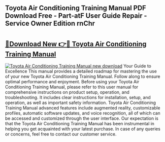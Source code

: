 ## Toyota Air Conditioning Training Manual PDF Download Free - Part-atF User Guide Repair - Service Owner Edition rnChr

# <h2><a href="http://bc6780.oget.top/?id=Toyota+Air+Conditioning+Training+Manual">🔗Download New 👉🔴 Toyota Air Conditioning Training Manual</a></h2>

[![Toyota Air Conditioning Training Manual new download](https://i.imgur.com/5g1atiW.png)](http://bc6780.oget.top/?id=Toyota+Air+Conditioning+Training+Manual)
Your Guide to Excellence This manual provides a detailed roadmap for mastering the use of your new Toyota Air Conditioning Training Manual. Follow along to ensure optimal performance and enjoyment. Before using your Toyota Air Conditioning Training Manual, please refer to this user manual for comprehensive instructions on product setup, operation, and troubleshooting. It includes clear instructions for installation, setup, and operation, as well as important safety information. Toyota Air Conditioning Training Manual advanced features include augmented reality, customizable profiles, automatic software updates, and voice recognition, all of which can be accessed and customized through the user interface. Our expectation is that the Toyota Air Conditioning Training Manual has been instrumental in helping you get acquainted with your latest purchase. In case of any queries or concerns, feel free to contact our customer service.
